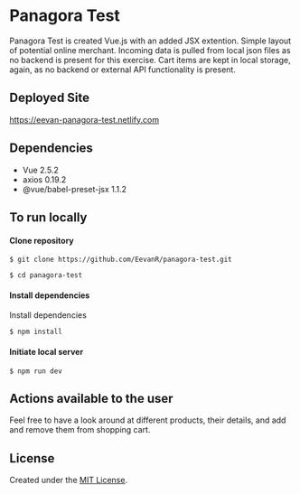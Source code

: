 # Panagora Test

Panagora Test is created Vue.js with an added JSX extention. Simple layout of potential online merchant. Incoming data is pulled from local json files as no backend is present for this exercise. Cart items are kept in local storage, again, as no backend or external API functionality is present.

## Deployed Site
https://eevan-panagora-test.netlify.com

## Dependencies
- Vue 2.5.2
- axios 0.19.2
- @vue/babel-preset-jsx 1.1.2

## To run locally
#### Clone repository
```
$ git clone https://github.com/EevanR/panagora-test.git
```
```
$ cd panagora-test
```

#### Install dependencies
Install dependencies
```
$ npm install
```

#### Initiate local server
```
$ npm run dev
```

## Actions available to the user

Feel free to have a look around at different products, their details, and add and remove them from shopping cart.

## License
Created under the <a href="https://en.wikipedia.org/wiki/MIT_License">MIT License</a>.